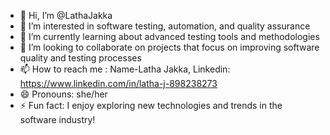 - 👋 Hi, I’m @LathaJakka
- 👀 I’m interested in software testing, automation, and quality assurance
- 🌱 I’m currently learning about advanced testing tools and methodologies
- 💞️ I’m looking to collaborate on projects that focus on improving software quality and testing processes
- 📫 How to reach me : Name-Latha Jakka, Linkedin: https://www.linkedin.com/in/latha-j-898238273
- 😄 Pronouns: she/her
- ⚡ Fun fact: I enjoy exploring new technologies and trends in the software industry!

<!---
LathaJakka/LathaJakka is a ✨ special ✨ repository because its `README.md` (this file) appears on your GitHub profile.
You can click the Preview link to take a look at your changes.
--->
